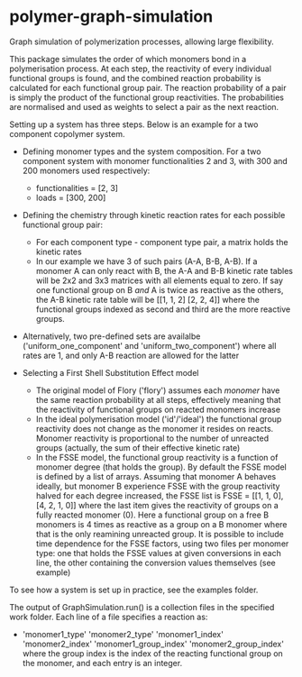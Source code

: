 # polymer-graph-simulation
Graph simulation of polymerization processes, allowing large flexibility. 

This package simulates the order of which monomers bond in a polymerisation process. At each step, the reactivity of every individual functional groups is found, and the combined reaction probability is calculated for each functional group pair. The reaction probability of a pair is simply the product of the functional group reactivities. The probabilities are normalised and used as weights to select a pair as the next reaction. 

Setting up a system has three steps. Below is an example for a two component copolymer system.

- Defining monomer types and the system composition. For a two component system with monomer functionalities 2 and 3, with 300 and 200 monomers used respectively:
  - functionalities = [2, 3]
  - loads = [300, 200]
  
- Defining the chemistry through kinetic reaction rates for each possible functional group pair:
  - For each component type - component type pair, a matrix holds the kinetic rates
  - In our example we have 3 of such pairs (A-A, B-B, A-B). If a monomer A can only react with B, the A-A and B-B kinetic rate tables will be 2x2 and 3x3 matrices with all elements equal to zero. If say one functional group on B _and_ A is twice as reactive as the others, the A-B kinetic rate table will be
  [[1, 1, 2]
   [2, 2, 4]]
 where the functional groups indexed as second and third are the more reactive groups.
 - Alternatively, two pre-defined sets are availalbe ('uniform_one_component' and 'uniform_two_component') where all rates are 1, and only A-B reaction are allowed for the latter
 
 - Selecting a First Shell Substitution Effect model
   - The original model of Flory ('flory') assumes each _monomer_ have the same reaction probability at all steps, effectively meaning that the reactivity of functional groups on reacted monomers increase
   - In the ideal polymerisation model ('id'/'ideal') the functional group reactivity does not change as the monomer it resides on reacts. Monomer reactivity is proportional to the number of unreacted groups (actually, the sum of their effective kinetic rate)
   - In the FSSE model, the functional group reactivity is a function of monomer degree (that holds the group). By default the FSSE model is defined by a list of arrays. Assuming that monomer A behaves ideally, but monomer B experience FSSE with the group reactivity halved for each degree increased, the FSSE list is
   FSSE = [[1, 1, 0], [4, 2, 1, 0]]
where the last item gives the reactivity of groups on a fully reacted monomer (0). Here a functional group on a free B monomers is 4 times as reactive as a group on a B monomer where that is the only reamining unreacted group. It is possible to include time dependence for the FSSE factors, using two files per monomer type: one that holds the FSSE values at given conversions in each line, the other containing the conversion values themselves (see example)

To see how a system is set up in practice, see the examples folder.

The output of GraphSimulation.run() is a collection files in the specified work folder. Each line of a file specifies a reaction as:
- 'monomer1_type' 'monomer2_type' 'monomer1_index' 'monomer2_index' 'monomer1_group_index' 'monomer2_group_index'
where the group index is the index of the reacting functional group on the monomer, and each entry is an integer.
